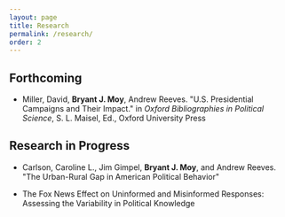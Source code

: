 ```yaml
---
layout: page
title: Research
permalink: /research/
order: 2
---
```

## Forthcoming
* Miller, David, **Bryant J. Moy**, Andrew Reeves. "U.S. Presidential Campaigns and Their Impact." in *Oxford Bibliographies in Political Science*, S. L. Maisel, Ed., Oxford University Press


## Research in Progress
* Carlson, Caroline L., Jim Gimpel, **Bryant J. Moy**, and Andrew Reeves. "The Urban-Rural Gap in American Political Behavior"

* The Fox News Effect on Uninformed and Misinformed Responses: Assessing the Variability in Political Knowledge

